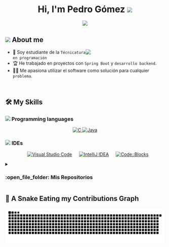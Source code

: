 <h1 align="center">Hi, I'm Pedro Gómez <img src="https://media.giphy.com/media/hvRJCLFzcasrR4ia7z/giphy.gif" width="35"></h1>
<p align="center">
  <a href="https://github.com/DenverCoder1/readme-typing-svg"><img src="https://readme-typing-svg.herokuapp.com?font=Time+New+Roman&color=%23C8BE25&size=25&center=true&vCenter=true&width=600&height=100&lines=Backend+Developer"></a>
</p>


## <picture><img src="https://github.com/7oSkaaa/7oSkaaa/blob/main/Images/about_me.gif?raw=true" width="50px"></picture> About me

<picture> <img align="right" src="https://github.com/7oSkaaa/7oSkaaa/blob/main/Images/Right_Side.gif?raw=true" width="250px"></picture>

- :school: Soy estudiante de la  `Técnicatura en programación`
- :trophy: He trabajado en proyectos con `Spring Boot` y `desarrollo backend`.
- :technologist: Me apasiona utilizar el software como solución para cualquier `problema`.


<br>

## 🛠️ My Skills

### <picture><img src="https://github.com/7oSkaaa/7oSkaaa/blob/main/Images/Programming_Languages.gif?raw=true" width="50px"></picture> Programming languages

<p align="center"> 
  <a href="https://www.cprogramming.com/" target="_blank"> 
    <img alt="C" src="https://img.shields.io/badge/C%20-%232370ED.svg?style=plastic&logo=c&logoColor=white">
  </a> 
  <a href="https://www.java.com" target="_blank"> 
    <img alt="Java" src="https://img.shields.io/badge/Java-%23007396.svg?style=plastic&logo=java&logoColor=white">
  </a>
</p>

 ### <picture> <img src = "https://github.com/7oSkaaa/7oSkaaa/blob/main/Images/IDEs.gif?raw=true" width = 50px>  </picture> IDEs
<p align="center">
  &emsp;
    <a href="#"><img alt="Visual Studio Code" src="https://img.shields.io/badge/Visual%20Studio%20Code-0078d7.svg?style=plastic&logo=visual-studio-code&logoColor=white"></a>
  &emsp;
    <a href="#"><img alt="IntelliJ IDEA" src="https://img.shields.io/badge/IntelliJ%20IDEA-000000.svg?style=plastic&logo=intellij-idea&logoColor=white"></a>
  &emsp;
    <a href="#"><img alt="Code::Blocks" src="https://img.shields.io/badge/Code::Blocks-008000.svg?style=plastic&logo=code::blocks&logoColor=white"></a>
</p>

<details><summary><h3> :open_file_folder: Mis Repositorios </h3></summary>

----
	
<div>
  <p align="center">
    <a href="https://github.com/pedroagomez/planeta_market">
      <img src="https://github-readme-stats.vercel.app/api/pin/?username=pedroagomez&repo=planeta_market&theme=tokyonight" alt="planeta_market" />
    </a>
    <a href="https://github.com/pedroagomez/Exam-of-Java---Collections">
      <img src="https://github-readme-stats.vercel.app/api/pin/?username=pedroagomez&repo=Exam-of-Java---Collections&theme=tokyonight" alt="Exam of Java Collections" />
    </a>
    <a href="https://github.com/pedroagomez/ProyectoFinal">
      <img src="https://github-readme-stats.vercel.app/api/pin/?username=pedroagomez&repo=ProyectoFinal&theme=tokyonight" alt="Proyecto Final" />
    </a>
    <a href="https://github.com/pedroagomez/Crud-SpringBoot">
      <img src="https://github-readme-stats.vercel.app/api/pin/?username=pedroagomez&repo=Crud-SpringBoot&theme=tokyonight" alt="Crud Spring Boot" />
    </a>
    <a href="https://github.com/pedroagomez/CRUD_BD_Ejercicio">
      <img src="https://github-readme-stats.vercel.app/api/pin/?username=pedroagomez&repo=CRUD_BD_Ejercicio&theme=tokyonight" alt="CRUD BD Ejercicio" />
    </a>
    <a href="https://github.com/pedroagomez/spring-ecomerce">
      <img src="https://github-readme-stats.vercel.app/api/pin/?username=pedroagomez&repo=spring-ecomerce&theme=tokyonight" alt="spring-ecommerce" />
    </a>
    <a href="https://github.com/pedroagomez/EjercicioAeropuerto">
      <img src="https://github-readme-stats.vercel.app/api/pin/?username=pedroagomez&repo=EjercicioAeropuerto&theme=tokyonight" alt="Ejercicio Aeropuerto" />
    </a>
    <a href="https://github.com/pedroagomez/Ejercicio-Integrador">
      <img src="https://github-readme-stats.vercel.app/api/pin/?username=pedroagomez&repo=Ejercicio-Integrador&theme=tokyonight" alt="Ejercicio Integrador" />
    </a>
    <a href="https://github.com/pedroagomez/Trabajo-Practico-Interfaces">
      <img src="https://github-readme-stats.vercel.app/api/pin/?username=pedroagomez&repo=Trabajo-Practico-Interfaces&theme=tokyonight" alt="Trabajo Práctico Interfaces" />
    </a>
    <a href="https://github.com/pedroagomez/TrabajoPracticoAbstracto">
      <img src="https://github-readme-stats.vercel.app/api/pin/?username=pedroagomez&repo=TrabajoPracticoAbstracto&theme=tokyonight" alt="Trabajo Práctico Abstracto" />
    </a>
    <a href="https://github.com/pedroagomez/Final-project">
      <img src="https://github-readme-stats.vercel.app/api/pin/?username=pedroagomez&repo=Final-project&theme=tokyonight" alt="Final Project" />
    </a>
    <a href="https://github.com/pedroagomez/List-of-list-exam">
      <img src="https://github-readme-stats.vercel.app/api/pin/?username=pedroagomez&repo=List-of-list-exam&theme=tokyonight" alt="List of List Exam" />
    </a>
    <a href="https://github.com/pedroagomez/Arreglo-de-listas">
      <img src="https://github-readme-stats.vercel.app/api/pin/?username=pedroagomez&repo=Arreglo-de-listas&theme=tokyonight" alt="Arreglo de Listas" />
    </a>
    <a href="https://github.com/pedroagomez/Arboles-Binarios">
      <img src="https://github-readme-stats.vercel.app/api/pin/?username=pedroagomez&repo=Arboles-Binarios&theme=tokyonight" alt="Árboles Binarios" />
    </a>
    <a href="https://github.com/pedroagomez/TDA-Pila-">
      <img src="https://github-readme-stats.vercel.app/api/pin/?username=pedroagomez&repo=TDA-Pila-&theme=tokyonight" alt="TDA Pila" />
    </a>
    <a href="https://github.com/pedroagomez/ProyectoFinal1">
      <img src="https://github-readme-stats.vercel.app/api/pin/?username=pedroagomez&repo=ProyectoFinal1&theme=tokyonight" alt="Proyecto Final 1" />
    </a>
    <a href="https://github.com/pedroagomez/GIT-Guia-Archivos">
      <img src="https://github-readme-stats.vercel.app/api/pin/?username=pedroagomez&repo=GIT-Guia-Archivos&theme=tokyonight" alt="GIT Guía Archivos" />
    </a>
    <a href="https://github.com/pedroagomez/GIT-Estructuras">
      <img src="https://github-readme-stats.vercel.app/api/pin/?username=pedroagomez&repo=GIT-Estructuras&theme=tokyonight" alt="GIT Estructuras" />
    </a>
    <a href="https://github.com/pedroagomez/Git-Funciones">
      <img src="https://github-readme-stats.vercel.app/api/pin/?username=pedroagomez&repo=Git-Funciones&theme=tokyonight" alt="Git Funciones" />
    </a>
  </p>
</div>
</details>

## 🐍 A Snake Eating my Contributions Graph
	
<p align = "center">
	<img src = "https://github.com/7oSkaaa/7oSkaaa/blob/output/github-contribution-grid-snake.svg?" alt = "Snake Game"/>
</p>
